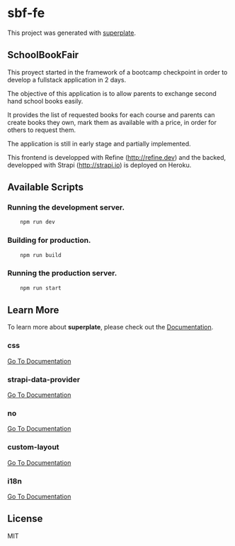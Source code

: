 # sbf-fe


This project was generated with [superplate](https://github.com/pankod/superplate).

## SchoolBookFair

This proyect started in the framework of a bootcamp checkpoint in order to develop a fullstack application in 2 days.

The objective of this application is to allow parents to exchange second hand school books easily.

It provides the list of requested books for each course and parents can create books they own, mark them as available with a price, in order for others to request them.

The application is still in early stage and partially implemented.

This frontend is developped with Refine (http://refine.dev) and the backed, developped with Strapi (http://strapi.io) is deployed on Heroku.

## Available Scripts

### Running the development server.

```bash
    npm run dev
```

### Building for production.

```bash
    npm run build
```

### Running the production server.

```bash
    npm run start
```

## Learn More

To learn more about **superplate**, please check out the [Documentation](https://github.com/pankod/superplate).


### **css**



[Go To Documentation]()


### **strapi-data-provider**



[Go To Documentation]()


### **no**



[Go To Documentation]()


### **custom-layout**



[Go To Documentation]()


### **i18n**



[Go To Documentation]()



## License

MIT
